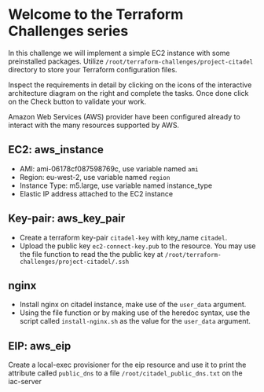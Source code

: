 # Welcome to the Terraform Challenges series

In this challenge we will implement a simple EC2 instance with some preinstalled packages. Utilize `/root/terraform-challenges/project-citadel` directory to store your Terraform configuration files.

Inspect the requirements in detail by clicking on the icons of the interactive architecture diagram on the right and complete the tasks. Once done click on the Check button to validate your work.

Amazon Web Services (AWS) provider have been configured already to interact with the many resources supported by AWS.

## EC2: aws_instance

- AMI: ami-06178cf087598769c, use variable named `ami`
- Region: eu-west-2, use variable named `region`
- Instance Type: m5.large, use variable named instance_type
- Elastic IP address attached to the EC2 instance

## Key-pair: aws_key_pair

- Create a terraform key-pair `citadel-key` with key_name `citadel`.
- Upload the public key `ec2-connect-key.pub` to the resource. You may use the file function to read the the public key at `/root/terraform-challenges/project-citadel/.ssh`

## nginx

- Install nginx on citadel instance, make use of the `user_data` argument.
- Using the file function or by making use of the heredoc syntax, use the script called `install-nginx.sh` as the value for the `user_data` argument.

## EIP: aws_eip

Create a local-exec provisioner for the eip resource and use it to print the attribute called `public_dns` to a file `/root/citadel_public_dns.txt` on the iac-server
